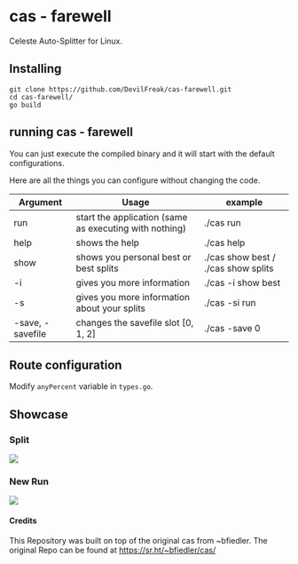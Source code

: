# cas - farewell

Celeste Auto-Splitter for Linux.

## Installing

```
git clone https://github.com/DevilFreak/cas-farewell.git
cd cas-farewell/
go build
```

## running cas - farewell

You can just execute the compiled binary and it will start with the default configurations.

Here are all the things you can configure without changing the code.

| Argument | Usage                                 | example |
| -------- | ------------------------------------- | ------- |
| run      | start the application (same as executing with nothing)| ./cas run       |
| help     | shows the help                                      | ./cas help       |
| show     | shows you personal best or best splits              | ./cas show best / ./cas show splits    |
| -i       | gives you more information                          | ./cas -i show best    |
| -s       | gives you more information about your splits        | ./cas -si run    |
| -save, -savefile| changes the savefile slot [0, 1, 2]       | ./cas -save 0    |

## Route configuration

Modify `anyPercent` variable in `types.go`.

## Showcase

### Split

![](example/split.gif)

### New Run

![](example/autodelete.gif)


#### Credits

This Repository was built on top of the original cas from ~bfiedler.
The original Repo can be found at https://sr.ht/~bfiedler/cas/
